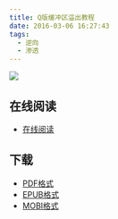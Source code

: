 ```yaml
---
title: Q版缓冲区溢出教程
date: 2016-03-06 16:27:43
tags:
  - 逆向
  - 渗透
---
```


![](https://ek8whxe.cloudimg.io/s/width/226/https://www.gitbook.com/cover/book/wizardforcel/q-buffer-overflow-tutorial.jpg?build=1451289687917&v=12.0.2)

<!--more-->

## 在线阅读 ##

+ [在线阅读](https://www.gitbook.com/book/wizardforcel/q-buffer-overflow-tutorial/details)

## 下载 ##

+ [PDF格式](https://www.gitbook.com/download/pdf/book/wizardforcel/q-buffer-overflow-tutorial)
+ [EPUB格式](https://www.gitbook.com/download/epub/book/wizardforcel/q-buffer-overflow-tutorial)
+ [MOBI格式](https://www.gitbook.com/download/mobi/book/wizardforcel/q-buffer-overflow-tutorial)
